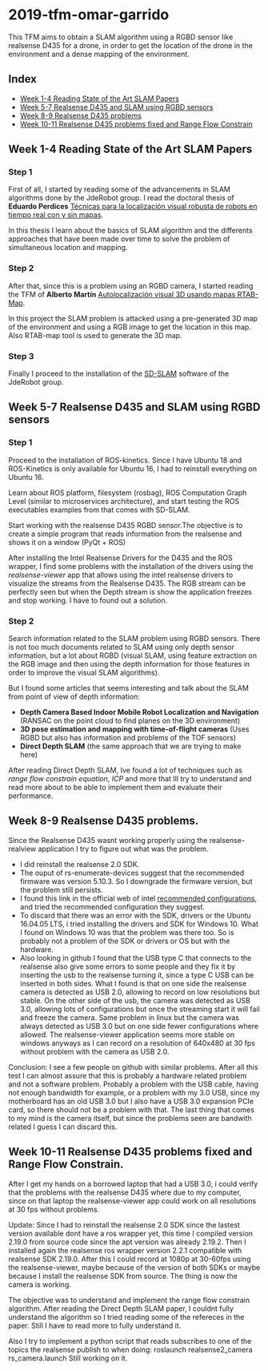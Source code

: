 # 2019-tfm-omar-garrido

This TFM aims to obtain a SLAM algorithm using a RGBD sensor like realsense D435 for a drone, in order to get the location of the drone in the environment and a dense mapping of the environment.

## Index

- [Week 1-4 Reading State of the Art SLAM Papers](#week1)
- [Week 5-7 Realsense D435 and SLAM using RGBD sensors](#week2)
- [Week 8-9 Realsense D435 problems](#week3)
- [Week 10-11 Realsense D435 problems fixed and Range Flow Constrain](#week4)


<a name="week1"></a>
## Week 1-4 Reading State of the Art SLAM Papers

### Step 1
First of all, I started by reading some of the advancements in SLAM algorithms done by the JdeRobot group. I read the doctoral thesis of **Eduardo Perdices** [Técnicas para la localización visual robusta de robots en tiempo real con y sin mapas](https://gsyc.urjc.es/jmplaza/students/phd-eduardo_perdices-2017.pdf).

In this thesis I learn about the basics of SLAM algorithm and the differents approaches that have been made over time to solve the problem of simultaneous location and mapping.

### Step 2
After that, since this is a problem using an RGBD camera, I started reading the TFM of **Alberto Martín** [Autolocalización visual 3D usando mapas
RTAB-Map](https://gsyc.urjc.es/jmplaza/students/tfm-visualslam-alberto_martin-2017.pdf).

In this project the SLAM problem is attacked using a pre-generated 3D map of the environment and using a RGB image to get the location in this map. Also RTAB-map tool is used to generate the 3D map.

### Step 3
Finally I proceed to the installation of the [SD-SLAM](https://github.com/JdeRobot/slam-SD-SLAM) software of the JdeRobot group.


<a name="week2"></a>
## Week 5-7 Realsense D435 and SLAM using RGBD sensors

### Step 1 
Proceed to the installation of ROS-kinetics. Since I have Ubuntu 18 and ROS-Kinetics is only available for Ubuntu 16, I had to reinstall everything on Ubuntu 16.

Learn about ROS platform, filesystem (rosbag), ROS Computation Graph Level (similar to microservices architecture), and start testing the ROS executables examples from that comes with SD-SLAM.

Start working with the realsense D435 RGBD sensor.The objective is to create a simple program that reads information from the realsense and shows it on a window (PyQt + ROS)

After installing the Intel Realsense Drivers for the D435 and the ROS wrapper, I find some problems with the installation of the drivers using the *realsense-viewer* app that allows using the intel realsense drivers to visualize the streams from the Realsense D435. The RGB stream can be perfectly seen but when the Depth stream is show the application freezes and stop working. I have to found out a solution.


### Step 2
Search information related to the SLAM problem using RGBD sensors. There is not too much documents related to SLAM using only depth sensor information, but a lot about RGBD (visual SLAM, using feature extraction on the RGB image and then using the depth information for those features in order to improve the visual SLAM algorithms).

But I found some articles that seems interesting and talk about the SLAM from point of view of depth information:
- **Depth Camera Based Indoor Mobile Robot Localization and Navigation** (RANSAC on the point cloud to find planes on the 3D environment)
- **3D pose estimation and mapping with time-of-flight cameras** (Uses RGBD but also has information and problems of the TOF sensors)
- **Direct Depth SLAM** (the same approach that we are trying to make here)

After reading Direct Depth SLAM, Ive found a lot of techniques such as *range flow constrain equation*, *ICP* and more that Ill try to understand and read more about to be able to implement them and evaluate their performance.


<a name="week3"></a>
## Week 8-9 Realsense D435 problems.
Since the Realsense D435 wasnt working properly using the realsense-realview application I try to figure out what was the problem.

- I did reinstall the realsense 2.0 SDK.
- The ouput of rs-enumerate-devices suggest that the recommended firmware was version 5.10.3. So I downgrade the firmware version, but the problem still persists.
- I found this link in the official web of intel [recommended configurations](https://realsense.intel.com/intel-realsense-downloads/#firmware), and tried the recommended configuration they suggest.
- To discard that there was an error with the SDK, drivers or the Ubuntu 16.04.05 LTS, i tried installing the drivers and SDK for Windows 10.
What I found on Windows 10 was that the problem was there too. So is probably not a problem of the SDK or drivers or OS but with the hardware. 
- Also looking in github I found that the USB type C that connects to the realsense also give some errors to some people and they fix it by inserting the usb to the realsense turning it, since a type C USB can be inserted in both sides. What I found is that on one side the realsense camera is detected as USB 2.0, allowing to record on low resolutions but stable. On the other side of the usb, the camera was detected as USB 3.0, allowing lots of configurations but once the streaming start it will fail and freeze the camera. Same problem in linux but the camera was always detected as USB 3.0 but on one side fewer configurations where allowed. The realsense-viewer application seems more stable on windows anyways as I can record on a resolution of 640x480 at 30 fps without problem with the camera as USB 2.0.

Conclusion: I see a few people on github with similar problems. After all this test I can almost assure that this is probably a hardware related problem and not a software problem. Probably a problem with the USB cable, having not enough bandwidth for example, or a problem with my 3.0 USB, since my  motherboard has an old USB 3.0 but I also have a USB 3.0 expansion PCIe card, so there should not be a problem with that. The last thing that comes to my mind is the camera itself, but since the problems seen are bandwith related I guess I can discard this.

<a name="week4"></a>
## Week 10-11 Realsense D435 problems fixed and Range Flow Constrain.
After I get my hands on a borrowed laptop that had a USB 3.0, i could verify that the problems with the realsense D435 where due to my computer, since on that laptop the realsense-viewer app could work on all resolutions at 30 fps without problems.

Update: Since I had to reinstall the realsense 2.0 SDK since the lastest version available dont have a ros wrapper yet, this time I compiled version 2.19.0 from source code since the apt version was already 2.19.2. Then I installed again the realsense ros wrapper version 2.2.1 compatible with realsense SDK 2.19.0.
After this I could record at 1080p at 30-60fps using the realsense-viewer, maybe because of the version of both SDKs or maybe because I install the realsense SDK from source. The thing is now the camera is working.

The objective was to understand and implement the range flow constrain algorithm. After reading the Direct Depth SLAM paper, I couldnt fully understand the algorithm so I tried reading some of the refereces in the paper. Still I have to read more to fully understand it.

Also I try to implement a python script that reads subscribes to one of the topics the realsense publish to when doing:
roslaunch realsense2_camera rs_camera.launch 
Still working on it.


